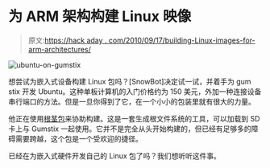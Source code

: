 # 为 ARM 架构构建 Linux 映像

> 原文:[https://hack aday . com/2010/09/17/building-Linux-images-for-arm-architectures/](https://hackaday.com/2010/09/17/building-linux-images-for-arm-architectures/)

![](../Images/32b0440a2335d8ce53d6c2d30506da5d.png "ubuntu-on-gumstix")

想尝试为嵌入式设备构建 Linux 包吗？[SnowBot]决定试一试，并着手为 gum stix 开发 Ubuntu。这种单板计算机的入门价格约为 150 美元，外加一种连接设备串行端口的方法。但是一旦你得到了它，在一个小小的包装里就有很大的力量。

他正在使用[根茎包](https://launchpad.net/project-rootstock)来协助构建。这是一套生成根文件系统的工具，可以加载到 SD 卡上与 Gumstix 一起使用。它并不是完全从头开始构建的，但已经有足够多的障碍需要跨越，这个包是一个受欢迎的捷径。

已经在为嵌入式硬件开发自己的 Linux 包了吗？我们想听听这件事。